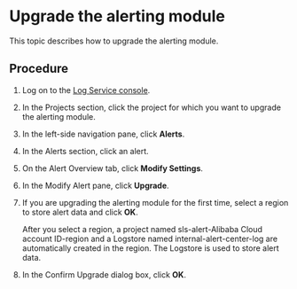 # Upgrade the alerting module

This topic describes how to upgrade the alerting module.

## Procedure

1.  Log on to the [Log Service console](https://sls.console.aliyun.com).

2.  In the Projects section, click the project for which you want to upgrade the alerting module.

3.  In the left-side navigation pane, click **Alerts**.

4.  In the Alerts section, click an alert.

5.  On the Alert Overview tab, click **Modify Settings**.

6.  In the Modify Alert pane, click **Upgrade**.

7.  If you are upgrading the alerting module for the first time, select a region to store alert data and click **OK**.

    After you select a region, a project named sls-alert-Alibaba Cloud account ID-region and a Logstore named internal-alert-center-log are automatically created in the region. The Logstore is used to store alert data.

8.  In the Confirm Upgrade dialog box, click **OK**.


